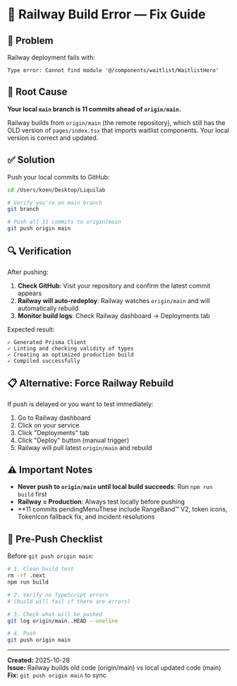 # 🚂 Railway Build Error — Fix Guide

## 🔴 Problem

Railway deployment fails with:
```
Type error: Cannot find module '@/components/waitlist/WaitlistHero'
```

## 🎯 Root Cause

**Your local `main` branch is 11 commits ahead of `origin/main`.**

Railway builds from `origin/main` (the remote repository), which still has the OLD version of `pages/index.tsx` that imports waitlist components. Your local version is correct and updated.

## ✅ Solution

Push your local commits to GitHub:

```bash
cd /Users/koen/Desktop/Liquilab

# Verify you're on main branch
git branch

# Push all 11 commits to origin/main
git push origin main
```

## 🔍 Verification

After pushing:

1. **Check GitHub**: Visit your repository and confirm the latest commit appears
2. **Railway will auto-redeploy**: Railway watches `origin/main` and will automatically rebuild
3. **Monitor build logs**: Check Railway dashboard → Deployments tab

Expected result:
```
✓ Generated Prisma Client
✓ Linting and checking validity of types
✓ Creating an optimized production build
✓ Compiled successfully
```

## 📋 Alternative: Force Railway Rebuild

If push is delayed or you want to test immediately:

1. Go to Railway dashboard
2. Click on your service
3. Click "Deployments" tab
4. Click "Deploy" button (manual trigger)
5. Railway will pull latest `origin/main` and rebuild

## ⚠️ Important Notes

- **Never push to `origin/main` until local build succeeds**: Run `npm run build` first
- **Railway = Production**: Always test locally before pushing
- **11 commits pendingMenuThese include RangeBand™ V2, token icons, TokenIcon fallback fix, and incident resolutions

## 🧪 Pre-Push Checklist

Before `git push origin main`:

```bash
# 1. Clean build test
rm -rf .next
npm run build

# 2. Verify no TypeScript errors
# (build will fail if there are errors)

# 3. Check what will be pushed
git log origin/main..HEAD --oneline

# 4. Push
git push origin main
```

---

**Created:** 2025-10-28  
**Issue:** Railway builds old code (origin/main) vs local updated code (main)  
**Fix:** `git push origin main` to sync





